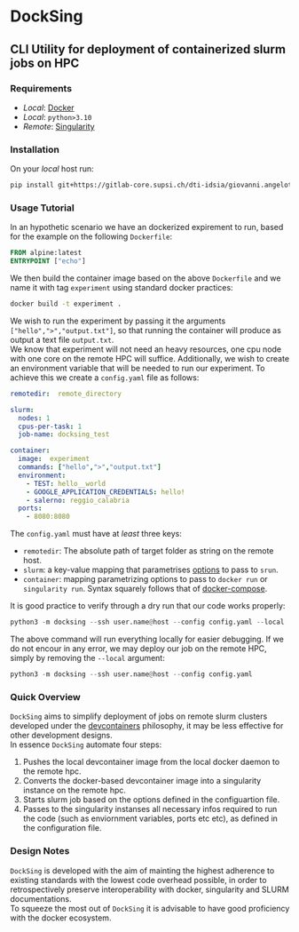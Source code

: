 # DockSing
## CLI Utility for deployment of containerized slurm jobs on HPC 
### Requirements 
* _Local_: [Docker](https://www.docker.com/products/docker-desktop/)
* _Local_: `python>3.10`
* _Remote_: [Singularity](https://docs.sylabs.io/guides/2.6/user-guide/index.html)

### Installation
On your _local_ host run:
```bash
pip install git+https://gitlab-core.supsi.ch/dti-idsia/giovanni.angelotti/docksing.git
```
### Usage Tutorial
In an hypothetic scenario we have an dockerized expirement to run, based for the example on the following `Dockerfile`:
```dockerfile
FROM alpine:latest 
ENTRYPOINT ["echo"]
```
We then build the container image based on the above `Dockerfile` and we name it with tag `experiment` using standard docker practices:
```bash
docker build -t experiment .
```
We wish to run the experiment by passing it the arguments `["hello",">","output.txt"]`, so that running the container will produce as output a text file `output.txt`.   
We know that experiment will not need an heavy resources, one cpu node with one core on the remote HPC will suffice. Additionally, we wish to create an environment variable that will be needed to run our experiment. To achieve this we create a `config.yaml` file as follows:
```yaml
remotedir:  remote_directory

slurm:
  nodes: 1
  cpus-per-task: 1
  job-name: docksing_test

container:
  image:  experiment
  commands: ["hello",">","output.txt"]
  environment:
    - TEST: hello__world
    - GOOGLE_APPLICATION_CREDENTIALS: hello!
    - salerno: reggio_calabria
  ports:
    - 8080:8080
```
The `config.yaml` must have at _least_ three keys:
* `remotedir`: The absolute path of target folder as string on the remote host.  
* `slurm`: a key-value mapping that parametrises [options](https://slurm.schedmd.com/srun.html) to pass to `srun`.
* `container`: mapping parametrizing options to pass to  `docker run` or `singularity run`. Syntax squarely follows that of [docker-compose](https://docs.docker.com/compose/).


It is good practice to verify through a dry run that our code works properly:
```python
python3 -m docksing --ssh user.name@host --config config.yaml --local 
```
The above command will run everything locally for easier debugging.
If we do not encour in any error, we may deploy our job on the remote HPC, simply by removing the `--local` argument:
```python
python3 -m docksing --ssh user.name@host --config config.yaml
```

### Quick Overview
`DockSing` aims to simplify deployment of jobs on remote slurm clusters developed under the [devcontainers](https://code.visualstudio.com/docs/devcontainers/containers) philosophy, it may be less effective for other development designs.   
In essence `DockSing` automate four steps:
1. Pushes the local devcontainer image from the local docker daemon to the remote hpc.  
2. Converts the docker-based devcontainer image into a singularity instance on the remote hpc.  
3. Starts slurm job based on the options defined in the configuartion file.  
4. Passes to the singularity instanses all necessary infos required to run the code (such as enviornment variables, ports etc etc), as defined in the configuration file.  

### Design Notes
`DockSing` is developed with the aim of mainting the highest adherence to existing standards with the lowest code overhead possible, in order to retrospectively preserve interoperability with docker, singularity and SLURM documentations.  
To squeeze the most out of `DockSing` it is advisable to have good proficiency with the docker ecosystem.